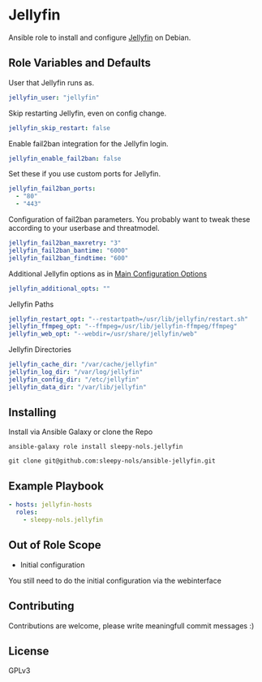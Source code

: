 # Jellyfin
Ansible role to install and configure [Jellyfin](https://jellyfin.org/) on Debian.

## Role Variables and Defaults

User that Jellyfin runs as.
```yml
jellyfin_user: "jellyfin"
```
Skip restarting Jellyfin, even on config change.
```yml
jellyfin_skip_restart: false
```
Enable fail2ban integration for the Jellyfin login.
```yml
jellyfin_enable_fail2ban: false
```
Set these if you use custom ports for Jellyfin.
```yml
jellyfin_fail2ban_ports:
  - "80"
  - "443"
```
Configuration of fail2ban parameters. You probably want to tweak these according to your userbase and threatmodel.
```yml
jellyfin_fail2ban_maxretry: "3"
jellyfin_fail2ban_bantime: "6000"
jellyfin_fail2ban_findtime: "600"
```

Additional Jellyfin options as in [Main Configuration Options](https://jellyfin.org/docs/general/administration/configuration#main-configuration-options)
```yml
jellyfin_additional_opts: ""
```

  
Jellyfin Paths
```yml
jellyfin_restart_opt: "--restartpath=/usr/lib/jellyfin/restart.sh"
jellyfin_ffmpeg_opt: "--ffmpeg=/usr/lib/jellyfin-ffmpeg/ffmpeg"
jellyfin_web_opt: "--webdir=/usr/share/jellyfin/web"
```

  
Jellyfin Directories
```yml
jellyfin_cache_dir: "/var/cache/jellyfin"
jellyfin_log_dir: "/var/log/jellyfin"
jellyfin_config_dir: "/etc/jellyfin"
jellyfin_data_dir: "/var/lib/jellyfin"
```

## Installing

Install via Ansible Galaxy or clone the Repo
```
ansible-galaxy role install sleepy-nols.jellyfin

git clone git@github.com:sleepy-nols/ansible-jellyfin.git
```
  
## Example Playbook

```yml
- hosts: jellyfin-hosts
  roles:
    - sleepy-nols.jellyfin
```

## Out of Role Scope

- Initial configuration
  
You still need to do the initial configuration via the webinterface


## Contributing

Contributions are welcome, please write meaningfull commit messages :)

## License
GPLv3
